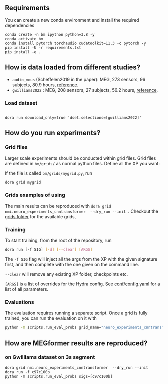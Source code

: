 



## Requirements

You can create a new conda environment and install the required dependencies
```shell
conda create -n bm ipython python=3.8 -y
conda activate bm
conda install pytorch torchaudio cudatoolkit=11.3 -c pytorch -y
pip install -U -r requirements.txt
pip install -e .
```

## How is data loaded from different studies?


- `audio_mous` (Scheffelen2019 in the paper): MEG, 273 sensors, 96 subjects, 80.9 hours, [reference](https://www.nature.com/articles/s41597-019-0020-y). 
- `gwilliams2022` : MEG, 208 sensors, 27 subjects, 56.2 hours, [reference](https://www.nature.com/articles/s41467-022-34326-1).



### Load dataset
```

dora run download_only=true 'dset.selections=[gwilliams2022]'

```
## How do you run experiments?  

### Grid files

Larger scale experiments should be conducted within grid files. Grid files are defined in `bm/grids/` as normal python files. Define all the XP you want:

If the file is called `bm/grids/mygrid.py`, run
```bash
dora grid mygrid
```

### Grids examples of using

The main results can be reproduced with `dora grid nmi.neuro_experiments_cnntransformer  --dry_run --init `.
Checkout the [grids folder](./bm/grids/) for the available grids,


### Training

To start training, from the root of the repository, run
```bash
dora run [-f SIG] [-d] [--clear] [ARGS]
```

The `-f SIG` flag will inject all the args from the XP with the given signature first, and then
complete with the one given on the command line.

`--clear` will remove any existing XP folder, checkpoints etc.

`[ARGS]` is a list of overrides for the Hydra config. See [conf/config.yaml](conf/config.yaml) for a list of all parameters.

### Evaluations

The evaluation requires running a separate script. Once a grid is fully trained,
you can run the evaluation on it with

```bash
python -m scripts.run_eval_probs grid_name="neuro_experiments_cnntransformer"
```

## How are MEGformer results are reproduced?

### on Gwilliams dataset on 3s segment
```
dora grid nmi.neuro_experiments_cnntransformer  --dry_run --init
dora run -f c97c100b
python -m scripts.run_eval_probs sigs=[c97c100b]
```
